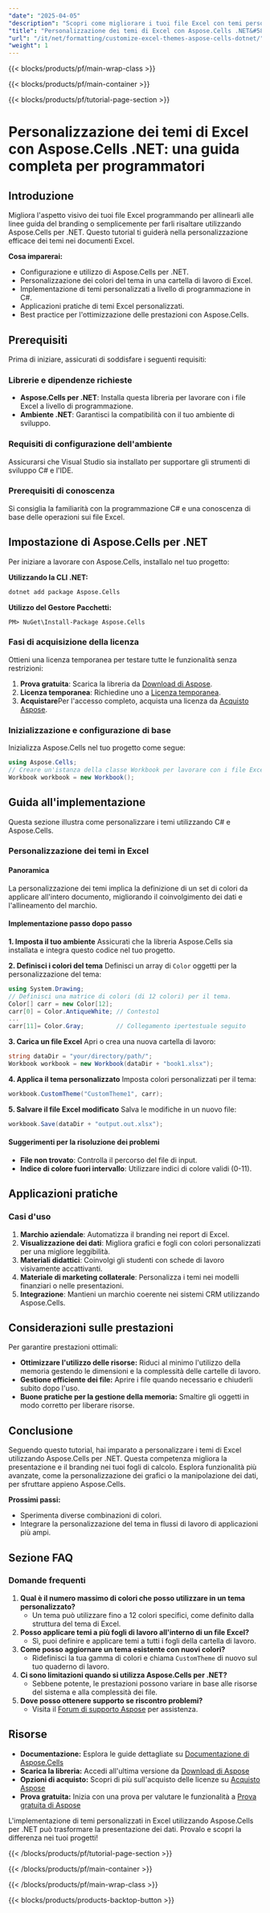 ```yaml
---
"date": "2025-04-05"
"description": "Scopri come migliorare i tuoi file Excel con temi personalizzati utilizzando Aspose.Cells per .NET. Questa guida illustra la configurazione, la personalizzazione dei temi e le applicazioni pratiche."
"title": "Personalizzazione dei temi di Excel con Aspose.Cells .NET&#58; una guida completa per programmatori"
"url": "/it/net/formatting/customize-excel-themes-aspose-cells-dotnet/"
"weight": 1
---
```


{{< blocks/products/pf/main-wrap-class >}}

{{< blocks/products/pf/main-container >}}

{{< blocks/products/pf/tutorial-page-section >}}


# Personalizzazione dei temi di Excel con Aspose.Cells .NET: una guida completa per programmatori

## Introduzione

Migliora l'aspetto visivo dei tuoi file Excel programmando per allinearli alle linee guida del branding o semplicemente per farli risaltare utilizzando Aspose.Cells per .NET. Questo tutorial ti guiderà nella personalizzazione efficace dei temi nei documenti Excel.

**Cosa imparerai:**
- Configurazione e utilizzo di Aspose.Cells per .NET.
- Personalizzazione dei colori del tema in una cartella di lavoro di Excel.
- Implementazione di temi personalizzati a livello di programmazione in C#.
- Applicazioni pratiche di temi Excel personalizzati.
- Best practice per l'ottimizzazione delle prestazioni con Aspose.Cells.

## Prerequisiti

Prima di iniziare, assicurati di soddisfare i seguenti requisiti:

### Librerie e dipendenze richieste
- **Aspose.Cells per .NET**: Installa questa libreria per lavorare con i file Excel a livello di programmazione.
- **Ambiente .NET**: Garantisci la compatibilità con il tuo ambiente di sviluppo.

### Requisiti di configurazione dell'ambiente
Assicurarsi che Visual Studio sia installato per supportare gli strumenti di sviluppo C# e l'IDE.

### Prerequisiti di conoscenza
Si consiglia la familiarità con la programmazione C# e una conoscenza di base delle operazioni sui file Excel.

## Impostazione di Aspose.Cells per .NET

Per iniziare a lavorare con Aspose.Cells, installalo nel tuo progetto:

**Utilizzando la CLI .NET:**
```bash
dotnet add package Aspose.Cells
```

**Utilizzo del Gestore Pacchetti:**
```shell
PM> NuGet\Install-Package Aspose.Cells
```

### Fasi di acquisizione della licenza
Ottieni una licenza temporanea per testare tutte le funzionalità senza restrizioni:
1. **Prova gratuita**: Scarica la libreria da [Download di Aspose](https://releases.aspose.com/cells/net/).
2. **Licenza temporanea**: Richiedine uno a [Licenza temporanea](https://purchase.aspose.com/temporary-license/).
3. **Acquistare**Per l'accesso completo, acquista una licenza da [Acquisto Aspose](https://purchase.aspose.com/buy).

### Inizializzazione e configurazione di base
Inizializza Aspose.Cells nel tuo progetto come segue:
```csharp
using Aspose.Cells;
// Creare un'istanza della classe Workbook per lavorare con i file Excel.
Workbook workbook = new Workbook();
```

## Guida all'implementazione

Questa sezione illustra come personalizzare i temi utilizzando C# e Aspose.Cells.

### Personalizzazione dei temi in Excel

#### Panoramica
La personalizzazione dei temi implica la definizione di un set di colori da applicare all'intero documento, migliorando il coinvolgimento dei dati e l'allineamento del marchio.

#### Implementazione passo dopo passo
**1. Imposta il tuo ambiente**
Assicurati che la libreria Aspose.Cells sia installata e integra questo codice nel tuo progetto.

**2. Definisci i colori del tema**
Definisci un array di `Color` oggetti per la personalizzazione del tema:
```csharp
using System.Drawing;
// Definisci una matrice di colori (di 12 colori) per il tema.
Color[] carr = new Color[12];
carr[0] = Color.AntiqueWhite; // Contesto1
...
carr[11]= Color.Gray;         // Collegamento ipertestuale seguito
```

**3. Carica un file Excel**
Apri o crea una nuova cartella di lavoro:
```csharp
string dataDir = "your/directory/path/";
Workbook workbook = new Workbook(dataDir + "book1.xlsx");
```

**4. Applica il tema personalizzato**
Imposta colori personalizzati per il tema:
```csharp
workbook.CustomTheme("CustomTheme1", carr);
```

**5. Salvare il file Excel modificato**
Salva le modifiche in un nuovo file:
```csharp
workbook.Save(dataDir + "output.out.xlsx");
```

#### Suggerimenti per la risoluzione dei problemi
- **File non trovato**: Controlla il percorso del file di input.
- **Indice di colore fuori intervallo**: Utilizzare indici di colore validi (0-11).

## Applicazioni pratiche
### Casi d'uso
1. **Marchio aziendale**: Automatizza il branding nei report di Excel.
2. **Visualizzazione dei dati**: Migliora grafici e fogli con colori personalizzati per una migliore leggibilità.
3. **Materiali didattici**: Coinvolgi gli studenti con schede di lavoro visivamente accattivanti.
4. **Materiale di marketing collaterale**: Personalizza i temi nei modelli finanziari o nelle presentazioni.
5. **Integrazione**: Mantieni un marchio coerente nei sistemi CRM utilizzando Aspose.Cells.

## Considerazioni sulle prestazioni
Per garantire prestazioni ottimali:
- **Ottimizzare l'utilizzo delle risorse:** Riduci al minimo l'utilizzo della memoria gestendo le dimensioni e la complessità delle cartelle di lavoro.
- **Gestione efficiente dei file:** Aprire i file quando necessario e chiuderli subito dopo l'uso.
- **Buone pratiche per la gestione della memoria:** Smaltire gli oggetti in modo corretto per liberare risorse.

## Conclusione
Seguendo questo tutorial, hai imparato a personalizzare i temi di Excel utilizzando Aspose.Cells per .NET. Questa competenza migliora la presentazione e il branding nei tuoi fogli di calcolo. Esplora funzionalità più avanzate, come la personalizzazione dei grafici o la manipolazione dei dati, per sfruttare appieno Aspose.Cells.

**Prossimi passi:**
- Sperimenta diverse combinazioni di colori.
- Integrare la personalizzazione del tema in flussi di lavoro di applicazioni più ampi.

## Sezione FAQ
### Domande frequenti
1. **Qual è il numero massimo di colori che posso utilizzare in un tema personalizzato?**
   - Un tema può utilizzare fino a 12 colori specifici, come definito dalla struttura del tema di Excel.
2. **Posso applicare temi a più fogli di lavoro all'interno di un file Excel?**
   - Sì, puoi definire e applicare temi a tutti i fogli della cartella di lavoro.
3. **Come posso aggiornare un tema esistente con nuovi colori?**
   - Ridefinisci la tua gamma di colori e chiama `CustomTheme` di nuovo sul tuo quaderno di lavoro.
4. **Ci sono limitazioni quando si utilizza Aspose.Cells per .NET?**
   - Sebbene potente, le prestazioni possono variare in base alle risorse del sistema e alla complessità dei file.
5. **Dove posso ottenere supporto se riscontro problemi?**
   - Visita il [Forum di supporto Aspose](https://forum.aspose.com/c/cells/9) per assistenza.

## Risorse
- **Documentazione:** Esplora le guide dettagliate su [Documentazione di Aspose.Cells](https://reference.aspose.com/cells/net/)
- **Scarica la libreria:** Accedi all'ultima versione da [Download di Aspose](https://releases.aspose.com/cells/net/)
- **Opzioni di acquisto:** Scopri di più sull'acquisto delle licenze su [Acquisto Aspose](https://purchase.aspose.com/buy)
- **Prova gratuita:** Inizia con una prova per valutare le funzionalità a [Prova gratuita di Aspose](https://releases.aspose.com/cells/net/)

L'implementazione di temi personalizzati in Excel utilizzando Aspose.Cells per .NET può trasformare la presentazione dei dati. Provalo e scopri la differenza nei tuoi progetti!

{{< /blocks/products/pf/tutorial-page-section >}}

{{< /blocks/products/pf/main-container >}}

{{< /blocks/products/pf/main-wrap-class >}}

{{< blocks/products/products-backtop-button >}}